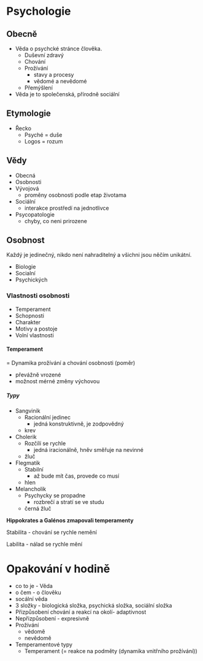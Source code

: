 # Psychologie

## Obecně

- Věda o psychcké stránce člověka.
  - Duševní zdravý
  - Chování
  - Prožívání
    - stavy a procesy
    - vědomé a nevědomé
  - Přemýšlení
- Věda je to společenská, přírodně sociální

## Etymologie

- Řecko
  - Psyché = duše
  - Logos = rozum

## Vědy

- Obecná
- Osobnosti
- Vývojová
  - proměny osobnosti podle etap životama
- Sociální
  - interakce prostředí na jednotlivce
- Psycopatologie
  - chyby, co neni prirozene

## Osobnost

Každý je jedinečný, nikdo není nahraditelný a všichni jsou něčím unikátní.

- Biologie
- Socialní
- Psychických

### Vlastnosti osobnosti

- Temperament
- Schopnosti
- Charakter
- Motivy a postoje
- Volní vlastnosti

#### Temperament

= Dynamika prožívání a chování osobnosti (poměr)

- převážně vrozené
- možnost mérné změny výchovou

##### Typy

- Sangvinik
  - Racionální jedinec
    - jedná konstruktivně, je zodpovědný
  - krev
- Cholerik
  - Rozčílí se rychle
    - jedná iracionálně, hněv směřuje na nevinné
  - žluč
- Flegmatik
  - Stabilní
    - až bude mít čas, provede co musí
  - hlen
- Melancholik
  - Psychycky se propadne
    - rozbrečí a stratí se ve studu
  - černá žluč

**Hippokrates a Galénos zmapovali temperamenty**

Stabilita - chování se rychle nemění

Labilita - nálad se rychle mění

# Opakování v hodině

- co to je - Věda
- o čem - o člověku
- socální věda
- 3 složky - biologická složka, psychická složka, sociální složka
- Přizpůsobení chování a reakcí na okolí- adaptivnost
- Nepřizpůsobení - expresivně
- Prožívání
  - vědomě
  - nevědomě
- Temperamentové typy
  - Temperament (= reakce na podměty (dynamika vnitřního prožívání))

